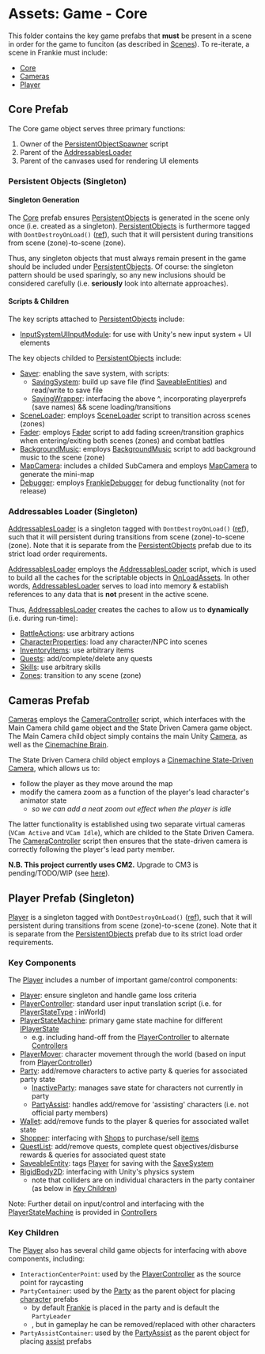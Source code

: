 # Assets:  Game - Core

This folder contains the key game prefabs that **must** be present in a scene in order for the game to funciton (as described in [Scenes](../../Scenes/)).  To re-iterate, a scene in Frankie must include:
* [Core](./Core.prefab)
* [Cameras](./Cameras.prefab)
* [Player](./Player.prefab)

## Core Prefab

The Core game object serves three primary functions:
1. Owner of the [PersistentObjectSpawner](../../Scripts/Core/PersistentObjectSpawner.cs) script
2. Parent of the [AddressablesLoader](./CoreDep/AddressablesLoader.prefab)
3. Parent of the canvases used for rendering UI elements

### Persistent Objects (Singleton)

#### Singleton Generation

The [Core](./Core.prefab) prefab ensures [PersistentObjects](./CoreDep/PersistentObjects.prefab) is generated in the scene only once (i.e. created as a singleton).  [PersistentObjects](./CoreDep/PersistentObjects.prefab) is furthermore tagged with `DontDestroyOnLoad()` ([ref](https://docs.unity3d.com/6000.1/Documentation/ScriptReference/Object.DontDestroyOnLoad.html)), such that it will persistent during transitions from scene (zone)-to-scene (zone).

Thus, any singleton objects that must always remain present in the game should be included under [PersistentObjects](./CoreDep/PersistentObjects.prefab).  Of course:  the singleton pattern should be used sparingly, so any new inclusions should be considered carefully (i.e. **seriously** look into alternate approaches).

#### Scripts & Children

The key scripts attached to [PersistentObjects](./CoreDep/PersistentObjects.prefab) include:
* [InputSystemUIInputModule](https://docs.unity3d.com/Packages/com.unity.inputsystem@1.0/manual/UISupport.html):  for use with Unity's new input system + UI elements

The key objects childed to [PersistentObjects](./CoreDep/PersistentObjects.prefab) include:
* [Saver](./CoreDep/Saver.prefab):  enabling the save system, with scripts:
  * [SavingSystem](../../Scripts/Saving/SavingSystem.cs):  build up save file (find [SaveableEntities](../../Scripts/Saving/SaveableEntity.cs)) and read/write to save file
  * [SavingWrapper](../../Scripts/Core/SavingWrapper.cs):  interfacing the above ^, incorporating playerprefs (save names) && scene loading/transitions
* [SceneLoader](./CoreDep/SceneLoader.prefab):  employs [SceneLoader](../../Scripts/Zones/SceneLoader.cs) script to transition across scenes (zones)
* [Fader](./CoreDep/Fader.prefab):  employs [Fader](../../Scripts/Zones/Fader.cs) script to add fading screen/transition graphics when entering/exiting both scenes (zones) and combat battles
* [BackgroundMusic](../Sound/BackgroundMusic.prefab):  employs [BackgroundMusic](../../Scripts/Sound/BackgroundMusic.cs) script to add background music to the scene (zone)
* [MapCamera](../Map/MapCamera.prefab):  includes a childed SubCamera and employs [MapCamera](../../Scripts/Zones/Map/MapCamera.cs) to generate the mini-map
* [Debugger](./CoreDep/Debugger.prefab):  employs [FrankieDebugger](../../Scripts/Core/FrankieDebugger.cs) for debug functionality (not for release)

### Addressables Loader (Singleton)

[AddressablesLoader](./CoreDep/AddressablesLoader.prefab) is a singleton tagged with `DontDestroyOnLoad()` ([ref](https://docs.unity3d.com/6000.1/Documentation/ScriptReference/Object.DontDestroyOnLoad.html)), such that it will persistent during transitions from scene (zone)-to-scene (zone).  Note that it is separate from the [PersistentObjects](#persistent-objects-singleton) prefab due to its strict load order requirements.

[AddressablesLoader](./CoreDep/AddressablesLoader.prefab) employs the [AddressablesLoader](../../Scripts/Core/AddressablesHandling/AddressablesLoader.cs) script, which is used to build all the caches for the scriptable objects in [OnLoadAssets](../OnLoadAssets/).  In other words, [AddressablesLoader](./CoreDep/AddressablesLoader.prefab) serves to load into memory & establish references to any data that is **not** present in the active scene.

Thus, [AddressablesLoader](./CoreDep/AddressablesLoader.prefab) creates the caches to allow us to **dynamically** (i.e. during run-time):
* [BattleActions](../OnLoadAssets/BattleActions/):  use arbitrary actions
* [CharacterProperties](../OnLoadAssets/CharacterProperties/):  load any character/NPC into scenes
* [InventoryItems](../OnLoadAssets/Inventory/):  use arbitrary items
* [Quests](../OnLoadAssets/Quests/):  add/complete/delete any quests
* [Skills](../OnLoadAssets/Skills/):  use arbitrary skills
* [Zones](../OnLoadAssets/Zones):  transition to any scene (zone)

## Cameras Prefab

[Cameras](./Cameras.prefab) employs the [CameraController](../../Scripts/Core/CameraController.cs) script, which interfaces with the Main Camera child game object and the State Driven Camera game object.  The Main Camera child object simply contains the main Unity [Camera](https://docs.unity3d.com/ScriptReference/Camera.html), as well as the [Cinemachine Brain](https://docs.unity3d.com/Packages/com.unity.cinemachine@3.1/manual/CinemachineBrain.html).  

The State Driven Camera child object employs a [Cinemachine State-Driven Camera](https://docs.unity3d.com/Packages/com.unity.cinemachine@3.1/manual/CinemachineStateDrivenCamera.html), which allows us to:
* follow the player as they move around the map
* modify the camera zoom as a function of the player's lead character's animator state
  * *so we can add a neat zoom out effect when the player is idle*

The latter functionality is established using two separate virtual cameras (`VCam Active` and `VCam Idle`), which are childed to the State Driven Camera.  The [CameraController](../../Scripts/Core/CameraController.cs) script then ensures that the state-driven camera is correctly following the player's lead party member.

**N.B.  This project currently uses CM2.**  Upgrade to CM3 is pending/TODO/WIP (see [here](https://docs.unity3d.com/Packages/com.unity.cinemachine@3.1/manual/CinemachineUpgradeFrom2.html)).

## Player Prefab (Singleton)

[Player](./Player.prefab) is a singleton tagged with `DontDestroyOnLoad()` ([ref](https://docs.unity3d.com/6000.1/Documentation/ScriptReference/Object.DontDestroyOnLoad.html)), such that it will persistent during transitions from scene (zone)-to-scene (zone).  Note that it is separate from the [PersistentObjects](#persistent-objects-singleton) prefab due to its strict load order requirements.

### Key Components

The [Player](./Player.prefab) includes a number of important game/control components:
* [Player](../../Scripts/Core/Player.cs):  ensure singleton and handle game loss criteria
* [PlayerController](../../Scripts/Control/Player/PlayerController.cs):  standard user input translation script (i.e. for [PlayerStateType](../../Scripts/Control/Player/PlayerStateMachine/PlayerStateType.cs) : inWorld)
* [PlayerStateMachine](../../Scripts/Control/Player/PlayerStateMachine.cs):  primary game state machine for different [IPlayerState](../../Scripts/Control/Player/PlayerStateMachine/PlayerStates/IPlayerState.cs)
  * e.g. including hand-off from the [PlayerController](../../Scripts/Control/Player/PlayerController.cs) to alternate [Controllers](../Controllers/)
* [PlayerMover](../../Scripts/Control/Player/PlayerMover.cs):  character movement through the world (based on input from [PlayerController](../../Scripts/Control/Player/PlayerController.cs))
* [Party](../../Scripts/Stats/Party/Party.cs):  add/remove characters to active party & queries for associated party state
  * [InactiveParty](../../Scripts/Stats/Party/InactiveParty.cs):  manages save state for characters not currently in party
  * [PartyAssist](../../Scripts/Stats/Party/PartyAssist.cs):  handles add/remove for 'assisting' characters (i.e. not official party members)
* [Wallet](../../Scripts/Inventory/Wallet.cs):  add/remove funds to the player & queries for associated wallet state
* [Shopper](../../Scripts/Inventory/Shopper.cs):  interfacing with [Shops](../../Scripts/Inventory/Shop.cs) to purchase/sell [items](../OnLoadAssets/Inventory/)
* [QuestList](../../Scripts/Quests/QuestList.cs):  add/remove quests, complete quest objectives/disburse rewards & queries for associated quest state
* [SaveableEntity](../../Scripts/Saving/SaveableEntity.cs):  tags [Player](./Player.prefab) for saving with the [SaveSystem](../../Scripts/Saving/)
* [RigidBody2D](https://docs.unity3d.com/6000.1/Documentation/ScriptReference/Rigidbody2D.html):  interfacing with Unity's physics system
  * note that colliders are on individual characters in the party container (as below in [Key Children](#key-children))

Note:
Further detail on input/control and interfacing with the [PlayerStateMachine](../../Scripts/Control/Player/PlayerStateMachine.cs) is provided in [Controllers](../Controllers/)

### Key Children

The [Player](./Player.prefab) also has several child game objects for interfacing with above components, including:
* `InteractionCenterPoint`:  used by the [PlayerController](../../Scripts/Control/Player/PlayerController.cs) as the source point for raycasting
* `PartyContainer`:  used by the [Party](../../Scripts/Stats/Party/Party.cs) as the parent object for placing [character](../CharacterObjects/PCs/) prefabs
  * by default [Frankie](../CharacterObjects/PCs/Frankie/Frankie.prefab) is placed in the party and is default the `PartyLeader`
  * , but in gameplay he can be removed/replaced with other characters
* `PartyAssistContainer`:  used by the [PartyAssist](../../Scripts/Stats/Party/PartyAssist.cs) as the parent object for placing [assist](../CharacterObjects/PCs/Assist/) prefabs
